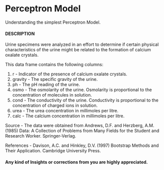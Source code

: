# Perceptron Model
Understanding the simplest Perceptron Model.

#### DESCRIPTION
Urine specimens were analyzed in an effort to determine if certain physical characteristics of the urine might be related to the formation of calcium oxalate crystals.

This data frame contains the following columns:
1. r - Indicator of the presence of calcium oxalate crystals.
2. gravity - The specific gravity of the urine.
3. ph - The pH reading of the urine.
4. osmo - The osmolarity of the urine. Osmolarity is proportional to the concentration of molecules in solution.
5. cond - The conductivity of the urine. Conductivity is proportional to the concentration of charged ions in solution.
6. urea - The urea concentration in millimoles per litre.
7. calc - The calcium concentration in millimoles per litre.

Source - The data were obtained from Andrews, D.F. and Herzberg, A.M. (1985) Data: A Collection of Problems from Many Fields for the    Student and Research Worker. Springer-Verlag.

References - Davison, A.C. and Hinkley, D.V. (1997) Bootstrap Methods and Their Application. Cambridge University Press.

#### Any kind of Insights or corrections from you are highly appreciated.
